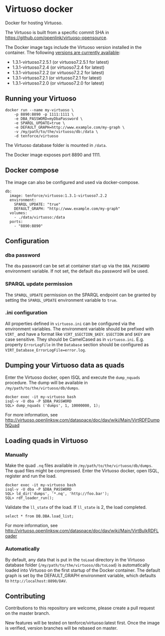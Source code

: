 # Virtuoso docker
Docker for hosting Virtuoso.

The Virtuoso is built from a specific commit SHA in https://github.com/openlink/virtuoso-opensource.

The Docker image tags include the Virtuoso version installed in the container. The following [versions are currently available](https://hub.docker.com/r/tenforce/virtuoso/tags/):
- 1.3.1-virtuoso7.2.5.1 (or virtuoso7.2.5.1 for latest)
- 1.3.1-virtuoso7.2.4 (or virtuoso7.2.4 for latest)
- 1.3.1-virtuoso7.2.2 (or virtuoso7.2.2 for latest)
- 1.3.1-virtuoso7.2.1 (or virtuoso7.2.1 for latest)
- 1.3.1-virtuoso7.2.0 (or virtuoso7.2.0 for latest)

## Running your Virtuoso
    docker run --name my-virtuoso \
        -p 8890:8890 -p 1111:1111 \
        -e DBA_PASSWORD=myDbaPassword \
        -e SPARQL_UPDATE=true \
        -e DEFAULT_GRAPH=http://www.example.com/my-graph \
        -v /my/path/to/the/virtuoso/db:/data \
        -d tenforce/virtuoso

The Virtuoso database folder is mounted in `/data`.

The Docker image exposes port 8890 and 1111.

## Docker compose
The image can also be configured and used via docker-compose.

```
db:
  image: tenforce/virtuoso:1.3.1-virtuoso7.2.2
  environment:
    SPARQL_UPDATE: "true"
    DEFAULT_GRAPH: "http://www.example.com/my-graph"
  volumes:
    - ./data/virtuoso:/data
  ports:
    - "8890:8890"
```

## Configuration
### dba password
The `dba` password can be set at container start up via the `DBA_PASSWORD` environment variable. If not set, the default `dba` password will be used.

### SPARQL update permission
The `SPARQL_UPDATE` permission on the SPARQL endpoint can be granted by setting the `SPARQL_UPDATE` environment variable to `true`.

### .ini configuration
All properties defined in `virtuoso.ini` can be configured via the environment variables. The environment variable should be prefixed with `VIRT_` and have a format like `VIRT_$SECTION_$KEY`. `$SECTION` and `$KEY` are case sensitive. They should be CamelCased as in `virtuoso.ini`. E.g. property `ErrorLogFile` in the `Database` section should be configured as `VIRT_Database_ErrorLogFile=error.log`. 

## Dumping your Virtuoso data as quads
Enter the Virtuoso docker, open ISQL and execute the `dump_nquads` procedure. The dump will be available in `/my/path/to/the/virtuoso/db/dumps`.

    docker exec -it my-virtuoso bash
    isql-v -U dba -P $DBA_PASSWORD
    SQL> dump_nquads ('dumps', 1, 10000000, 1);

For more information, see http://virtuoso.openlinksw.com/dataspace/doc/dav/wiki/Main/VirtRDFDumpNQuad

## Loading quads in Virtuoso
### Manually
Make the quad `.nq` files available in `/my/path/to/the/virtuoso/db/dumps`. The quad files might be compressed. Enter the Virtuoso docker, open ISQL, register and run the load.

    docker exec -it my-virtuoso bash
    isql-v -U dba -P $DBA_PASSWORD
    SQL> ld_dir('dumps', '*.nq', 'http://foo.bar');
    SQL> rdf_loader_run();

Validate the `ll_state` of the load. If `ll_state` is 2, the load completed.
 
    select * from DB.DBA.load_list;

For more information, see http://virtuoso.openlinksw.com/dataspace/doc/dav/wiki/Main/VirtBulkRDFLoader

### Automatically
By default, any data that is put in the `toLoad` directory in the Virtuoso database folder (`/my/path/to/the/virtuoso/db/toLoad`) is automatically loaded into Virtuoso on the first startup of the Docker container. The default graph is set by the DEFAULT_GRAPH environment variable, which defaults to `http://localhost:8890/DAV`.

## Contributing

Contributions to this repository are welcome, please create a pull request on the master branch.

New features will be tested on tenforce/virtuoso:latest first. Once the image is verified, version branches will be rebased on master.
